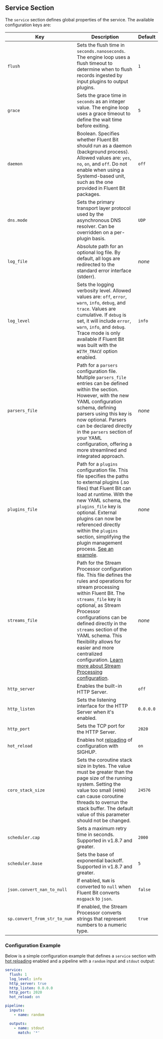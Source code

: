 ## Service Section

The `service` section defines global properties of the service. The available configuration keys are:

| Key | Description | Default |
|---|---|---|
| `flush` | Sets the flush time in `seconds.nanoseconds`. The engine loop uses a flush timeout to determine when to flush records ingested by input plugins to output plugins. | `1` |
| `grace` | Sets the grace time in `seconds` as an integer value. The engine loop uses a grace timeout to define the wait time before exiting. | `5` |
| `daemon` | Boolean. Specifies whether Fluent Bit should run as a daemon (background process). Allowed values are: `yes`, `no`, `on`, and `off`. Do not enable when using a Systemd-based unit, such as the one provided in Fluent Bit packages. | `off` |
| `dns.mode` | Sets the primary transport layer protocol used by the asynchronous DNS resolver. Can be overridden on a per-plugin basis. | `UDP` |
| `log_file` | Absolute path for an optional log file. By default, all logs are redirected to the standard error interface (stderr). | _none_ |
| `log_level` | Sets the logging verbosity level. Allowed values are: `off`, `error`, `warn`, `info`, `debug`, and `trace`. Values are cumulative. If `debug` is set, it will include `error`, `warn`, `info`, and `debug`. Trace mode is only available if Fluent Bit was built with the _`WITH_TRACE`_ option enabled. | `info` |
| `parsers_file` | Path for a `parsers` configuration file. Multiple `parsers_file` entries can be defined within the section. However, with the new YAML configuration schema, defining parsers using this key is now optional. Parsers can be declared directly in the `parsers` section of your YAML configuration, offering a more streamlined and integrated approach. | _none_ |
| `plugins_file` | Path for a `plugins` configuration file. This file specifies the paths to external plugins (.so files) that Fluent Bit can load at runtime. With the new YAML schema, the `plugins_file` key is optional. External plugins can now be referenced directly within the `plugins` section, simplifying the plugin management process. [See an example](https://github.com/fluent/fluent-bit/blob/master/conf/plugins.conf). | _none_ |
| `streams_file` | Path for the Stream Processor configuration file. This file defines the rules and operations for stream processing within Fluent Bit. The `streams_file` key is optional, as Stream Processor configurations can be defined directly in the `streams` section of the YAML schema. This flexibility allows for easier and more centralized configuration. [Learn more about Stream Processing configuration](../../../stream-processing/introduction.md). | _none_ |
| `http_server` | Enables the built-in HTTP Server. | `off` |
| `http_listen` | Sets the listening interface for the HTTP Server when it's enabled. | `0.0.0.0` |
| `http_port` | Sets the TCP port for the HTTP Server. | `2020` |
| `hot_reload` | Enables hot [reloading](../../hot_reload.md) of configuration with SIGHUP. | `on` |
| `coro_stack_size` | Sets the coroutine stack size in bytes. The value must be greater than the page size of the running system. Setting the value too small (`4096`) can cause coroutine threads to overrun the stack buffer. The default value of this parameter should not be changed. | `24576` |
| `scheduler.cap` | Sets a maximum retry time in seconds. Supported in v1.8.7 and greater. | `2000` |
| `scheduler.base` | Sets the base of exponential backoff. Supported in v1.8.7 and greater. | `5` |
| `json.convert_nan_to_null` | If enabled, `NaN` is converted to `null` when Fluent Bit converts `msgpack` to `json`. | `false` |
| `sp.convert_from_str_to_num` | If enabled, the Stream Processor converts strings that represent numbers to a numeric type. | `true` |

### Configuration Example

Below is a simple configuration example that defines a `service` section with [hot reloading](../../hot_reload.md) enabled and a pipeline with a `random` input and `stdout` output:

```yaml
service:
  flush: 1
  log_level: info
  http_server: true
  http_listen: 0.0.0.0
  http_port: 2020
  hot_reload: on

pipeline:
  inputs:
    - name: random

  outputs:
    - name: stdout
      match: '*'
```
